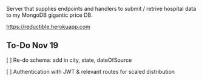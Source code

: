 Server that supplies endpoints and handlers to submit / retrive hospital data to my MongoDB gigantic price DB.

https://reductible.herokuapp.com



## To-Do Nov 19

[ ] Re-do schema: add in city, state, dateOfSource

[ ] Authentication with JWT & relevant routes for scaled distribution
